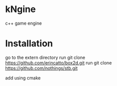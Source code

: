 # kNgine
c++ game engine

# Installation

go to the extern directory
run git clone https://github.com/erincatto/box2d.git
run git clone https://github.com/nothings/stb.git

add using cmake
